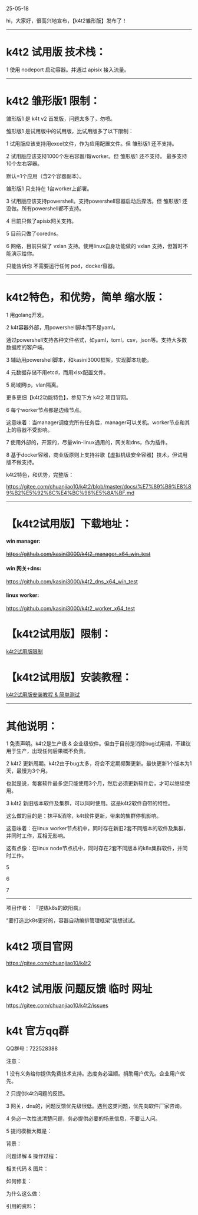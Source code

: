 ﻿---
categories: k4t2
layout: post
permalink: /k4t2/k4t2试用版发布
---

25-05-18

hi，大家好，很高兴地宣布，【k4t2雏形版】发布了！

------

# k4t2 试用版 技术栈：

1 使用 nodeport 启动容器。并通过 apisix 接入流量。



------

# k4t2 雏形版1 限制：

雏形版1 是 k4t v2 首发版，问题太多了，勿喷。

雏形版1 是试用版中的试用版，比试用版多了以下限制：

1 试用版应该支持用excel文件，作为应用配置文件。但 雏形版1 还不支持。

2 试用版应该支持1000个左右容器/每worker。但 雏形版1 还不支持。
最多支持10个左右容器。

默认=1个应用（含2个容器副本）。

雏形版1 只支持在 1台worker上部署。

3 试用版应该支持powershell。支持powershell容器启动后探活。但 雏形版1 还没做。所有powershell都不支持。

4 目前只做了apisix网关支持。

5 目前只做了coredns。 

6 网络，目前只做了 vxlan 支持。使用linux自身功能做的 vxlan 支持，但暂时不能演示给你。

只能告诉你 不需要运行任何 pod，docker容器。


------

# k4t2特色，和优势，简单 缩水版：

1 用golang开发。

2 k4t容器外部，用powershell脚本而不是yaml。

通过powershell支持各种文件格式，如yaml，toml，csv，json等。支持大多数数据库的客户端。

3 辅助用powershell脚本，和kasini3000框架，实现脚本功能。

4 元数据存储不用etcd，而用xlsx配置文件。

5 局域网ip，vlan隔离。

更多更细【k4t2功能特色】，参见下方 k4t2 项目官网。

6 每个worker节点都是边缘节点。

这意味着：当manager调度完所有任务后，manager可以关机。worker节点和其上的容器不受影响。

7 使用外部的，开源的，尽量win-linux通用的，网关和dns，作为插件。

8 基于docker容器，商业版原则上支持谷歌【虚拟机级安全容器】技术，但试用版不做支持。

k4t2特色，和优势，完整版：

https://gitee.com/chuanjiao10/k4t2/blob/master/docs/%E7%89%B9%E8%89%B2%E5%92%8C%E4%BC%98%E5%8A%BF.md

------

# 【k4t2试用版】下载地址：

#### win manager:
	
~~https://github.com/kasini3000/k4t2_manager_x64_win_test~~

#### win 网关+dns:
	
https://github.com/kasini3000/k4t2_dns_x64_win_test

#### linux worker:
	
https://github.com/kasini3000/k4t2_worker_x64_test



# 【k4t2试用版】限制：

[k4t2试用版限制](https://kasini3000.github.io/k4t2/k4t2试用版限制)


# 【k4t2试用版】安装教程：

[k4t2试用版安装教程 & 简单测试](https://kasini3000.github.io/k4t2/k4t2试用版安装教程)


------

# 其他说明：

1	免责声明。k4t2是生产级 & 企业级软件。但由于目前是消除bug试用期，不建议用于生产，出现任何后果概不负责。

2	k4t2 更新周期。k4t2由于bug太多，将会不定期频繁更新。最快更新1个版本为1天，最慢为3个月。

也就是说，每套软件最多您只能使用3个月，然后必须更新软件后，才可以继续使用。

3	k4t2 新旧版本软件及集群，可以同时使用。这是k4t2软件自带的特性。

这么做的目的是：抹平&消除，k4t软件更新，带来的集群停机影响。

这意味着：在linux worker节点机中，同时存在新旧2套不同版本的软件及集群，并同时工作，互相无影响。

这有点像：在linux node节点机中，同时存在2套不同版本的k8s集群软件，并同时工作。




5

6

7


------

项目作者： 『逆练k8s的欧阳疯』

“要打造比k8s更好的，容器自动编排管理框架”我想试试。

# k4t2 项目官网

https://gitee.com/chuanjiao10/k4t2

# k4t2 试用版 问题反馈 临时 网址

https://gitee.com/chuanjiao10/k4t2/issues

# k4t 官方qq群

QQ群号：722528388

注意：

1 没有义务给你提供免费技术支持。态度务必温顺。捐助用户优先。企业用户优先。

2 只提供k4t2问题的反馈。

3 网关，dns的，问题反馈优先级很低。遇到这类问题，优先向软件厂家咨询。

4 务必一次性说清楚问题，务必提供必要的场景信息，不要让人问。

5 提问模板大概是：

背景：

问题详解 & 操作过程：

相关代码 & 图片：

如何修复：

为什么这么做：

引用的资料：








